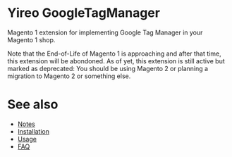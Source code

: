# Yireo GoogleTagManager
Magento 1 extension for implementing Google Tag Manager in your Magento 1 shop.

Note that the End-of-Life of Magento 1 is approaching and after that time, this extension will be abondoned. As of yet, this extension is still active but marked as deprecated: You should be using Magento 2 or planning a migration to Magento 2 or something else.

# See also
- [Notes](NOTES.md)
- [Installation](INSTALL.md)
- [Usage](USAGE.md)
- [FAQ](FAQ.md)
